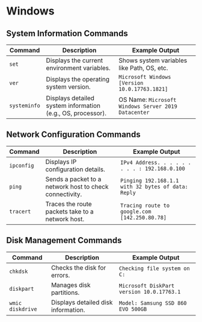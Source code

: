 # Windows
## System Information Commands
| Command      | Description                                              | Example Output                                         |
|--------------|----------------------------------------------------------|--------------------------------------------------------|
| `set`        | Displays the current environment variables.              | Shows system variables like Path, OS, etc.             |
| `ver`        | Displays the operating system version.                   | `Microsoft Windows [Version 10.0.17763.1821]`          |
| `systeminfo` | Displays detailed system information (e.g., OS, processor).| OS Name: `Microsoft Windows Server 2019 Datacenter`    |

## Network Configuration Commands
| Command       | Description                                              | Example Output                                         |
|---------------|----------------------------------------------------------|--------------------------------------------------------|
| `ipconfig`    | Displays IP configuration details.                       | `IPv4 Address. . . . . . . . . : 192.168.0.100`       |
| `ping`        | Sends a packet to a network host to check connectivity.   | `Pinging 192.168.1.1 with 32 bytes of data: Reply`      |
| `tracert`     | Traces the route packets take to a network host.         | `Tracing route to google.com [142.250.80.78]`          |

## Disk Management Commands
| Command          | Description                                            | Example Output                                          |
|------------------|--------------------------------------------------------|---------------------------------------------------------|
| `chkdsk`         | Checks the disk for errors.                            | `Checking file system on C:`                            |
| `diskpart`       | Manages disk partitions.                               | `Microsoft DiskPart version 10.0.17763.1`               |
| `wmic diskdrive` | Displays detailed disk information.                    | `Model: Samsung SSD 860 EVO 500GB`                      |
